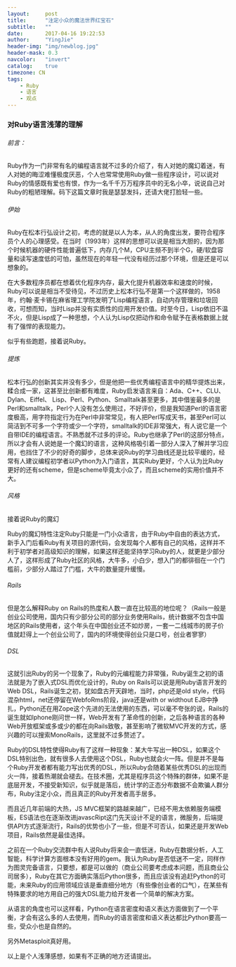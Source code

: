 ```yaml
---
layout:     post
title:      "注定小众的魔法世界红宝石"
subtitle:   ""
date:       2017-04-16 19:22:53
author:     "YingJie"
header-img: "img/newblog.jpg"
header-mask: 0.3
navcolor:   "invert"
catalog:	true
timezone: CN
tags:
    - Ruby
    - 语言
    - 观点
---
```

### 对Ruby语言浅薄的理解

###### 前言：

Ruby作为一门非常有名的编程语言就不过多的介绍了，有人对她的魔幻着迷，有人对她的晦涩难懂极度厌恶，个人也常常使用Ruby做一些程序设计，可以说对Ruby的情感既有爱也有恨，作为一名千千万万程序员中的无名小卒，说说自己对Ruby的粗陋理解。码下这篇文章时我是瑟瑟发抖，还请大佬打脸轻一些。

###### 伊始

Ruby在松本行弘设计之初，考虑的就是以人为本，从人的角度出发，要符合程序员个人的心理感受。在当时（1993年）这样的思想可以说是相当大胆的，因为那个时候机器的硬件性能普遍低下，内存几个M，CPU主频不到半个G，硬/软盘容量和读写速度低的可怕，虽然现在的年轻一代没有经历过那个环境，但是还是可以想象的。

在大多数程序员都在想着优化程序内存，最大化提升机器效率和速度的时候，Ruby可以说是相当不受待见，不过历史上松本行弘不是第一个这样做的，1958年，约翰·麦卡锡在麻省理工学院发明了Lisp编程语言，自动内存管理和垃圾回收，可想而知，当时Lisp并没有实质性的应用开发价值。时至今日，Lisp依旧不温不火，但是Lisp成了一种思想，个人认为Lisp仅把动作和命令赋予在表格数据上就有了强悍的表现能力。

似乎有些跑题，接着说Ruby。

###### 提炼

松本行弘的创新其实并没有多少，但是他把一些优秀编程语言中的精华提炼出来，糅合成一家，这甚至比创新都有难度，Ruby启发语言来自：Ada、C++、CLU、Dylan、Eiffel、
Lisp、Perl、Python、Smalltalk甚至更多，其中借鉴最多的是Perl和smalltalk，Perl个人没有怎么使用过，不好评价，但是我知道Perl的语言密度极高，用字符指定行为在Perl中非常常见，有人把Perl写成天书，甚至Perl可以简洁到不可多一个字符或少一个字符，smalltalk的IDE非常强大，有人说它是一个自带IDE的编程语言。不熟悉就不过多的评论。Ruby也继承了Perl的这部分特点，所以才会有人说她是一个魔幻的语言，这种风格吸引着一部分人深入了解并学习应用，也挡住了不少的好奇的脚步，总体来说Ruby的学习曲线还是比较平缓的，经常有人建议编程初学者以Python为入门语言，其实Ruby更好，个人认为比Ruby更好的还有scheme，但是scheme毕竟太小众了，而且scheme的实用价值并不大。

###### 风格

接着说Ruby的魔幻

Ruby的魔幻特性注定Ruby只能是一门小众语言，由于Ruby中自由的表达方式，新手入门后看Ruby有关项目的源代码，会发现每个人都有自己的风格，这样并不利于初学者对高级知识的理解，如果这样还能坚持学习Ruby的人，就更是少部分人了，这样形成了Ruby社区的风格，大牛多，小白少，想入门的都徘徊在一个门槛前，少部分人踏过了门槛，大牛的数量提升缓慢。

###### Rails

但是怎么解释Ruby on Rails的热度和人数一直在比较高的地位呢？（Rails一般是创业公司使用，国内只有少部分公司的部分业务使用Rails，统计数据不包含中国地区的Rails使用者，这个年头在中国创业还不如炒房，一套一二线城市的房子价值就赶得上一个创业公司了，国内的环境使得创业只是口号，创业者寥寥）

###### DSL

这就引出Ruby的另一个现象了，Ruby的元编程能力非常强，Ruby诞生之初的语法就是为了嵌入式DSL而优化设计的，Ruby on Rails可以说是用Ruby语言开发的Web DSL，Rails诞生之初，犹如盘古开天辟地，当时，php还是old style，代码混杂html，net还停留在WebfoRms阶段，java还是with or widthout EJB中挣扎，Python还在用Zope这个先进的无法使用的东西，可以毫不夸张的说，Rails的诞生就如Iphone刚问世一样，Web开发有了革命性的创新，之后各种语言的各种Web开放框架或多或少的都在向Rails致敬，甚至影响了微软MVC开发的方式，感兴趣的可以搜索MonoRails，这里就不过多赘述了。

Ruby的DSL特性使得Ruby有了这样一种现象：某大牛写出一种DSL，如果这个DSL特别出色，就有很多人去使用这个DSL，Ruby也就会火一阵。但是并不是每个Ruby开发者都有能力写出优秀的DSL，所以Ruby会随着某些优秀DSL的出现而火一阵，接着热潮就会褪去。在技术圈，尤其是程序员这个特殊的群体，如果不是底层开发，不接受新知识，似乎就是落后，统计学的正态分布数据不会欺骗人群分布，Ruby注定小众，而且真正的Ruby开发者高手居多。

而且近几年前端的大热，JS MVC框架的路越来越广，已经不用太依赖服务端模板，ES语法也在逐渐改进javascRipt这门先天设计不足的语言，微服务，后端提供API方式逐渐流行，Rails的优势也小了一些，但是不可否认，如果还是开发Web项目，Rails依然是最佳选择。

之前在一个Ruby交流群中有人说Ruby将来会一直低迷，Ruby在数据分析，人工智能，科学计算方面根本没有好用的gem。我认为Ruby是否低迷不一定，同样作为图灵完备语言，只要想，都是可以做的（商业公司要考虑成本问题，而且商业公司居多），Ruby在其它方面确实落后Python很多，而且应该没有追赶Python的可能，未来Ruby的应用领域应该是垂直细分地方（有些像创业者的口气），在某些有特殊要求的地方用自己的强大DSL能力给开发者一个简单的解决方案。

从语言的角度也可以这样看，Python在语言密度和语义表达方面做到了一个平衡，才会有这么多的人去使用，而Ruby的语言密度和语义表达都比Python要高一些，受众小也是自然的。

另外Metasploit真好用。

以上是个人浅薄感想，如果有不正确的地方还请提出。